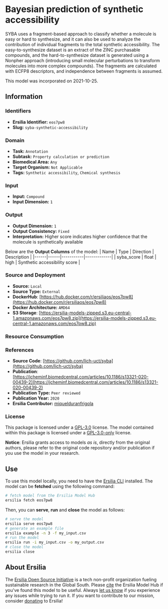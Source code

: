 # Bayesian prediction of synthetic accessibility

SYBA uses a fragment-based approach to classify whether a molecule is easy or hard to synthesize, and it can also be used to analyze the contribution of individual fragments to the total synthetic accessibility. The easy-to-synthesize dataset is an extract of the ZINC purchasable compounds, and the hard-to-synthesize dataset is generated using a Nonpher approach (introducing small molecular perturbations to transform molecules into more complex compounds). The fragments are calculated with ECFP8 descriptors, and independence between fragments is assumed.

This model was incorporated on 2021-10-25.

## Information
### Identifiers
- **Ersilia Identifier:** `eos7pw8`
- **Slug:** `syba-synthetic-accessibility`

### Domain
- **Task:** `Annotation`
- **Subtask:** `Property calculation or prediction`
- **Biomedical Area:** `Any`
- **Target Organism:** `Not Applicable`
- **Tags:** `Synthetic accessibility`, `Chemical synthesis`

### Input
- **Input:** `Compound`
- **Input Dimension:** `1`

### Output
- **Output Dimension:** `1`
- **Output Consistency:** `Fixed`
- **Interpretation:** Higher score indicates higher confidence that the molecule is synthetically available

Below are the **Output Columns** of the model:
| Name | Type | Direction | Description |
|------|------|-----------|-------------|
| syba_score | float | high | Synthetic accessibility score |


### Source and Deployment
- **Source:** `Local`
- **Source Type:** `External`
- **DockerHub**: [https://hub.docker.com/r/ersiliaos/eos7pw8](https://hub.docker.com/r/ersiliaos/eos7pw8)
- **Docker Architecture:** `AMD64`
- **S3 Storage**: [https://ersilia-models-zipped.s3.eu-central-1.amazonaws.com/eos7pw8.zip](https://ersilia-models-zipped.s3.eu-central-1.amazonaws.com/eos7pw8.zip)

### Resource Consumption


### References
- **Source Code**: [https://github.com/lich-uct/syba](https://github.com/lich-uct/syba)
- **Publication**: [https://jcheminf.biomedcentral.com/articles/10.1186/s13321-020-00439-2](https://jcheminf.biomedcentral.com/articles/10.1186/s13321-020-00439-2)
- **Publication Type:** `Peer reviewed`
- **Publication Year:** `2020`
- **Ersilia Contributor:** [miquelduranfrigola](https://github.com/miquelduranfrigola)

### License
This package is licensed under a [GPL-3.0](https://github.com/ersilia-os/ersilia/blob/master/LICENSE) license. The model contained within this package is licensed under a [GPL-3.0-only](LICENSE) license.

**Notice**: Ersilia grants access to models _as is_, directly from the original authors, please refer to the original code repository and/or publication if you use the model in your research.


## Use
To use this model locally, you need to have the [Ersilia CLI](https://github.com/ersilia-os/ersilia) installed.
The model can be **fetched** using the following command:
```bash
# fetch model from the Ersilia Model Hub
ersilia fetch eos7pw8
```
Then, you can **serve**, **run** and **close** the model as follows:
```bash
# serve the model
ersilia serve eos7pw8
# generate an example file
ersilia example -n 3 -f my_input.csv
# run the model
ersilia run -i my_input.csv -o my_output.csv
# close the model
ersilia close
```

## About Ersilia
The [Ersilia Open Source Initiative](https://ersilia.io) is a tech non-profit organization fueling sustainable research in the Global South.
Please [cite](https://github.com/ersilia-os/ersilia/blob/master/CITATION.cff) the Ersilia Model Hub if you've found this model to be useful. Always [let us know](https://github.com/ersilia-os/ersilia/issues) if you experience any issues while trying to run it.
If you want to contribute to our mission, consider [donating](https://www.ersilia.io/donate) to Ersilia!
